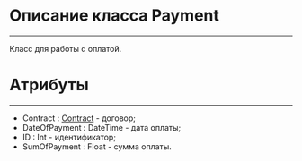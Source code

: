 # **Описание класса Payment**
***
Класс для работы с оплатой.
# Атрибуты
***
- Contract : [Contract](https://github.com/prmxt/Insurance-company/blob/master/docs/Contract.md) - договор;
- DateOfPayment : DateTime - дата оплаты;
- ID : Int - идентификатор;
- SumOfPayment : Float - сумма оплаты.
